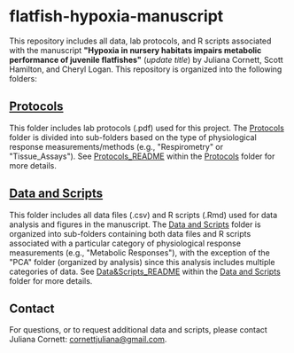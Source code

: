 # flatfish-hypoxia-manuscript
This repository includes all data, lab protocols, and R scripts associated with the manuscript **"Hypoxia in nursery habitats impairs metabolic performance of juvenile flatfishes"** (*update title*) by Juliana Cornett, Scott Hamilton, and Cheryl Logan. This repository is organized into the following folders:

## [Protocols](Protocols)

This folder includes lab protocols (.pdf) used for this project. The [Protocols](Protocols) folder is divided into sub-folders based on the type of physiological response measurements/methods (e.g., "Respirometry" or "Tissue_Assays"). See [Protocols_README](Protocols/Protocols_README.md) within the [Protocols](Protocols) folder for more details. 

## [Data and Scripts](Data&Scripts)

This folder includes all data files (.csv) and R scripts (.Rmd) used for data analysis and figures in the manuscript. The [Data and Scripts](Data&Scripts) folder is organized into sub-folders containing both data files and R scripts associated with a particular category of physiological response measurements (e.g., "Metabolic Responses"), with the exception of the "PCA" folder (organized by analysis) since this analysis includes multiple categories of data. See [Data&Scripts_README](Data&Scripts/Data&Scripts_README.md) within the [Data and Scripts](Data&Scripts) folder for more details. 

## Contact

For questions, or to request additional data and scripts, please contact Juliana Cornett: cornettjuliana@gmail.com.
